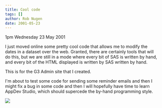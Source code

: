 ```yaml
---
title: Cool code
tags: []
author: Rob Nugen
date: 2001-05-23
---
```


<p class=date>1pm Wednesday 23 May 2001</p>

<p>I just moved online some pretty cool code that
allows me to modify the dates in a dataset over the
web.  Granted, there are certainly tools that will do
this, but we are still in a mode where every bit of
SAS is written by hand, and every bit of the HTML
displayed is written by SAS written by hand.</p>

<p>This is for the G3 Admin site that I created.</p>

<p>I'm about to test some code for sending some
reminder emails and then I might fix a bug in some
code and then I will hopefully have time to learn
AppDev Studio, which should supercede the by-hand
programming style.</p>

<p><img src="/images/rob/wL-ROB.gif"/></p>
